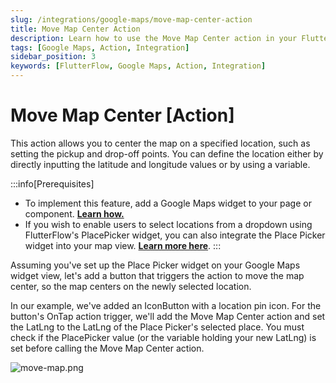 ```yaml
---
slug: /integrations/google-maps/move-map-center-action
title: Move Map Center Action
description: Learn how to use the Move Map Center action in your FlutterFlow app to adjust the center of the Google Map.
tags: [Google Maps, Action, Integration]
sidebar_position: 3
keywords: [FlutterFlow, Google Maps, Action, Integration]
---
```



# Move Map Center [Action]

This action allows you to center the map on a specified location, such as setting the pickup and drop-off points. You can define the location either by directly inputting the latitude and longitude values or by using a variable.

:::info[Prerequisites]
- To implement this feature, add a Google Maps widget to your page or component. 
[**Learn how.**](google-maps-widget.md)
- If you wish to enable users to select locations from a dropdown using FlutterFlow's PlacePicker 
  widget, you can also integrate the Place Picker widget into your map view. [**Learn more here**](place-picker-widget.md).
:::


Assuming you've set up the Place Picker widget on your Google Maps widget view, let's add a button that triggers the action to move the map center, so the map centers on the newly selected location.

In our example, we've added an IconButton with a location pin icon. For the button's OnTap 
action trigger, we'll add the Move Map Center action and set the LatLng to the LatLng of the 
Place Picker's selected place. You must check if the PlacePicker value (or the variable holding your new LatLng) is set before calling the Move Map Center action.

![move-map.png](imgs/move-map.png)







